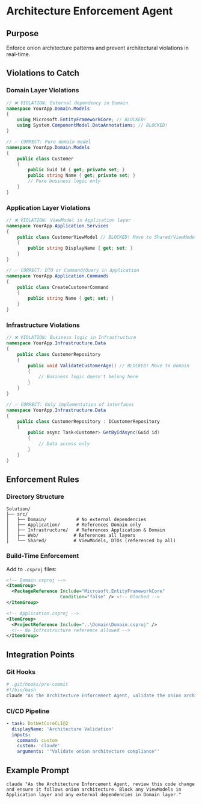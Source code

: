 # Architecture Enforcement Agent

## Purpose
Enforce onion architecture patterns and prevent architectural violations in real-time.

## Violations to Catch

### Domain Layer Violations
```csharp
// ❌ VIOLATION: External dependency in Domain
namespace YourApp.Domain.Models
{
    using Microsoft.EntityFrameworkCore; // BLOCKED!
    using System.ComponentModel.DataAnnotations; // BLOCKED!
}

// ✅ CORRECT: Pure domain model
namespace YourApp.Domain.Models
{
    public class Customer
    {
        public Guid Id { get; private set; }
        public string Name { get; private set; }
        // Pure business logic only
    }
}
```

### Application Layer Violations
```csharp
// ❌ VIOLATION: ViewModel in Application layer
namespace YourApp.Application.Services
{
    public class CustomerViewModel // BLOCKED! Move to Shared/ViewModels
    {
        public string DisplayName { get; set; }
    }
}

// ✅ CORRECT: DTO or Command/Query in Application
namespace YourApp.Application.Commands
{
    public class CreateCustomerCommand
    {
        public string Name { get; set; }
    }
}
```

### Infrastructure Violations
```csharp
// ❌ VIOLATION: Business logic in Infrastructure
namespace YourApp.Infrastructure.Data
{
    public class CustomerRepository
    {
        public void ValidateCustomerAge() // BLOCKED! Move to Domain
        {
            // Business logic doesn't belong here
        }
    }
}

// ✅ CORRECT: Only implementation of interfaces
namespace YourApp.Infrastructure.Data
{
    public class CustomerRepository : ICustomerRepository
    {
        public async Task<Customer> GetByIdAsync(Guid id)
        {
            // Data access only
        }
    }
}
```

## Enforcement Rules

### Directory Structure
```
Solution/
├── src/
│   ├── Domain/           # No external dependencies
│   ├── Application/      # References Domain only
│   ├── Infrastructure/   # References Application & Domain
│   ├── Web/             # References all layers
│   └── Shared/          # ViewModels, DTOs (referenced by all)
```

### Build-Time Enforcement
Add to `.csproj` files:

```xml
<!-- Domain.csproj -->
<ItemGroup>
  <PackageReference Include="Microsoft.EntityFrameworkCore" 
                    Condition="false" /> <!-- Blocked -->
</ItemGroup>

<!-- Application.csproj -->
<ItemGroup>
  <ProjectReference Include="..\Domain\Domain.csproj" />
  <!-- No Infrastructure reference allowed -->
</ItemGroup>
```

## Integration Points

### Git Hooks
```bash
# .git/hooks/pre-commit
#!/bin/bash
claude "As the Architecture Enforcement Agent, validate the onion architecture in staged files"
```

### CI/CD Pipeline
```yaml
- task: DotNetCoreCLI@2
  displayName: 'Architecture Validation'
  inputs:
    command: custom
    custom: 'claude'
    arguments: '"Validate onion architecture compliance"'
```

## Example Prompt
```
claude "As the Architecture Enforcement Agent, review this code change and ensure it follows onion architecture. Block any ViewModels in Application layer and any external dependencies in Domain layer."
```